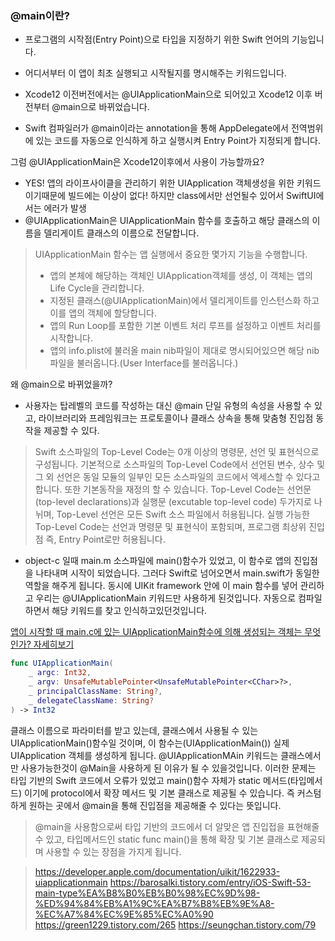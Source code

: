 
### @main이란?

- 프로그램의 시작점(Entry Point)으로 타입을 지정하기 위한 Swift 언어의 기능입니다.
- 어디서부터 이 앱이 최초 실행되고 시작될지를 명시해주는 키워드입니다.

- Xcode12 이전버전에서는 @UIApplicationMain으로 되어있고 Xcode12 이후 버전부터 @main으로 바뀌었습니다. 
- Swift 컴파일러가 @main이라는 annotation을 통해 AppDelegate에서 전역범위에 있는 코드를 자동으로 인식하게 하고 실행시켜 Entry Point가 지정되게 합니다.


그럼 @UIApplicationMain은 Xcode12이후에서 사용이 가능할까요?
 - YES! 앱의 라이프사이클을 관리하기 위한 UIApplication 객체생성을 위한 키워드이기때문에 빌드에는 이상이 없다! 하지만 class에서만 선언될수 있어서 SwiftUI에서는 에러가 발생
- @UIApplicationMain은 UIApplicationMain 함수를 호출하고 해당 클래스의 이름을 델리게이트 클래스의 이름으로 전달합니다.
> UIApplicationMain 함수는 앱 실행에서 중요한 몇가지 기능을 수행합니다.
>- 앱의 본체에 해당하는 객체인 UIApplication객체를 생성, 이 객체는 앱의 Life Cycle을 관리합니다.
> - 지정된 클래스(@UIApplicationMain)에서 델리게이트를 인스턴스화 하고 이를 앱의 객체에 할당합니다.
> - 앱의 Run Loop를 포함한 기본 이벤트 처리 루프를 설정하고 이벤트 처리를 시작합니다.
> - 앱의 info.plist에 불러올 main nib파일이 제대로 명시되어있으면 해당 nib파일을 불러옵니다.(User Interface를 불러옵니다.)


왜 @main으로 바뀌었을까?
- 사용자는 탑레벨의 코드를 작성하는 대신 @main 단일 유형의 속성을 사용할 수 있고, 라이브러리와 프레임워크는 프로토콜이나 클래스 상속을 통해 맞춤형 진입점 동작을 제공할 수 있다.


> Swift 소스파일의 Top-Level Code는 0개 이상의 명령문, 선언 및 표현식으로 구성됩니다. 기본적으로 소스파일의 Top-Level Code에서 선언된 변수, 상수 및 그 외 선언은 동일 모듈의 일부인 모든 소스파일의 코드에서 엑세스할 수 있다고 합니다. 또한 기본동작을 재정의 할 수 있습니다.
> Top-Level Code는 선언문(top-level declarations)과 실행문 (excutable top-level code) 두가지로 나뉘며, Top-Level 선언은 모든 Swift 소스 파일에서 허용됩니다. 실행 가능한 Top-Level Code는 선언과 명령문 및 표현식이 포함되며, 프로그램 최상위 진입점 즉, Entry Point로만 허용됩니다.

- object-c 일때 main.m 소스파일에 main()함수가 있었고, 이 함수로 앱의 진입점을 나타내며 시작이 되었습니다. 그러다 Swift로 넘어오면서 main.swift가 동일한 역할을 해주게 됩니다. 동시에 UIKit framework 안에 이 main 함수를 넣어 관리하고 우리는 @UIApplicationMain 키워드만 사용하게 된것입니다. 자동으로 컴파일하면서 해당 키워드를 찾고 인식하고있던것입니다. 

[앱이 시작할 때 main.c에 있는 UIApplicationMain함수에 의해 생성되는 객체는 무엇인가? 자세히보기](https://github.com/sy0201/iOS_Interview/blob/main/UIApplicationMain.md)

```swift
func UIApplicationMain(
    _ argc: Int32,
    _ argv: UnsafeMutablePointer<UnsafeMutablePointer<CChar>?>,
    _ principalClassName: String?,
    _ delegateClassName: String?
) -> Int32
```
클래스 이름으로 파라미터를 받고 있는데, 클래스에서 사용될 수 있는 UIApplicationMain()함수일 것이며, 이 함수는(UIApplicationMain()) 실제 UIApplication 객체를 생성하게 됩니다. @UIApplicationMAin 키워드는 클래스에서만 사용가능한것이 @Main을 사용하게 된 이유가 될 수 있을것입니다.
이러한 문제는 타입 기반의 Swift 코드에서 오류가 있었고 main()함수 자체가 static 메서드(타입메서드) 이기에 protocol에서 확장 메서드 및 기본 클래스로 제공될 수 있습니다.
즉 커스텀하게 원하는 곳에서 @main을 통해 진입점을 제공해줄 수 있다는 뜻입니다.

> @main을 사용함으로써 타입 기반의 코드에서 더 알맞은 앱 진입접을 표현해줄 수 있고, 타입메서드인 static func main()을 통해 확장 및 기본 클래스로 제공되며 사용할 수 있는 장점을 가지게 됩니다.




> https://developer.apple.com/documentation/uikit/1622933-uiapplicationmain
> https://barosalki.tistory.com/entry/iOS-Swift-53-main-type%EA%B8%B0%EB%B0%98%EC%9D%98-%ED%94%84%EB%A1%9C%EA%B7%B8%EB%9E%A8-%EC%A7%84%EC%9E%85%EC%A0%90
> https://green1229.tistory.com/265
> https://seungchan.tistory.com/79
